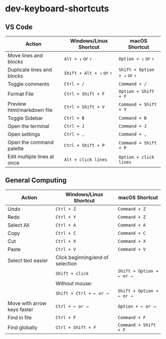 # dev-keyboard-shortcuts

## VS Code
| Action                            | Windows/Linux Shortcut | macOS Shortcut       |
| --------------------------------- | -----------------------| ---------------------|
| Move lines and blocks             | `Alt + ↓` or `↑`       | `Option + ↓` or `↑`  |
| Duplicate lines and blocks        | `Shift + Alt + ↓` or `↑`| `Shift + Option + ↓` or `↑` |
| Toggle comments                   | `Ctrl + /`              | `Command + /`        |
| Format File                       | `Ctrl + Shift + F`      | `Option + Shift + F` |
| Preview html/markdown file        | `Ctrl + Shift + V`      | `Command + Shift + V`|
| Toggle Sidebar                    | `Ctrl + B`              | `Command + B`        |
| Open the terminal                 | `Ctrl + J`              | `Command + J`        |
| Open settings                     | `Ctrl + ,`              | `Command + ,`        |
| Open the command palette          | `Ctrl + Shift + P`      | `Command + Shift + P`|
| Edit multiple lines at once       | `Alt + click lines`     | `Option + click lines`|


## General Computing
| Action                            | Windows/Linux Shortcut           | macOS Shortcut               |
| --------------------------------- | --------------------------------- | ----------------------------|
| Undo                              | `Ctrl + Z`                        | `Command + Z`               |
| Redo                              | `Ctrl + Y`                        | `Command + Z`               |
| Select All                        | `Ctrl + A`                        | `Command + A`               |
| Copy                              | `Ctrl + C`                        | `Command + C`               |
| Cut                               | `Ctrl + X`                        | `Command + X`               |
| Paste                             | `Ctrl + V`                        | `Command + V`               |
| Select text easier                | Click beginning/end of selection  |                              |
|                                   | `Shift + click`                   | `Shift + Option + ← or →`   |
|                                   | Without mouse:                    |                              |
|                                   | `Shift + Ctrl + ← or →`           | `Shift + Option + ← or →`   |
| Move with arrow keys faster       | `Ctrl + ← or →`                   | `Option + ← or →`           |
| Find in file                      | `Ctrl + F`                        | `Command + F`               |
| Find globally                     | `Ctrl + Shift + F`                | `Command + Shift + F`       |
